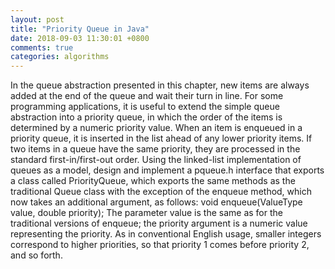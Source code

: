 ```yaml
---
layout: post
title: "Priority Queue in Java"
date: 2018-09-03 11:30:01 +0800
comments: true
categories: algorithms
---
```


In the queue abstraction presented in this chapter, new items are always added at the end of the queue and wait their turn in line. For some programming applications, it is useful to extend the simple queue abstraction into a priority queue, in which the order of the items is determined by a numeric priority value. When an item is enqueued in a priority queue, it is inserted in the list ahead of any lower priority items. If two items in a queue have the same priority, they are processed in the standard first-in/first-out order.
Using the linked-list implementation of queues as a model, design and implement a pqueue.h interface that exports a class called PriorityQueue, which exports the same methods as the traditional Queue class with the exception of the enqueue method, which now takes an additional argument, as follows:
           void enqueue(ValueType value, double priority);
The parameter value is the same as for the traditional versions of enqueue; the priority argument is a numeric value representing the priority. As in conventional English usage, smaller integers correspond to higher priorities, so that priority 1 comes before priority 2, and so forth.
